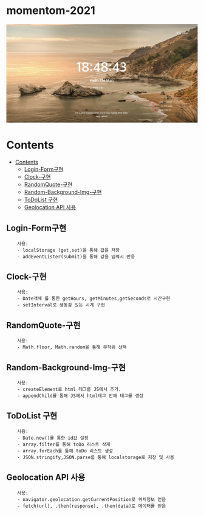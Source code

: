 # momentom-2021

![momentom](readme/momentom.jpg)


# Contents

- [Contents](#contents)
  - [Login-Form구현](#login-form구현)
  - [Clock-구현](#clock-구현)
  - [RandomQuote-구현](#randomquote-구현)  
  - [Random-Background-Img-구현](#random-background-img-구현)  
  - [ToDoList 구현](#todolist-구현)
  - [Geolocation API 사용](#geolocation-api-사용)  



## Login-Form구현

        사용: 
        - localStorage (get,set)을 통해 값을 저장
        - addEventLister(submit)을 통해 값을 입력시 반응
     
  
## Clock-구현

        사용: 
        - Date객체 를 통한 getHours, getMinutes,getSeconds로 시간구현 
        - setInterval로 생동감 있는 시계 구현
  
  
## RandomQuote-구현

        사용: 
        - Math.floor, Math.random을 통해 무작위 선택
        
        
## Random-Background-Img-구현

        사용: 
        - createElement로 html 테그를 JS에서 추가.
        - appendChild를 통해 JS에서 html테그 안에 테그를 생성


## ToDoList 구현

        사용: 
        - Date.now()를 통한 id값 설정 
        - array.filter를 통해 toDo 리스트 삭제
        - array.forEach를 통해 toDo 리스트 생성
        - JSON.stringify,JSON.parse를 통해 localstorage로 저장 및 사용 

## Geolocation API 사용

        사용: 
        - navigator.geolocation.getCurrentPosition로 위치정보 얻음 
        - fetch(url), .then(response), .then(data)로 데이터를 얻음
  

